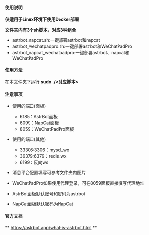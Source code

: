 #### 使用说明
**仅适用于Linux环境下使用Docker部署**

**文件夹内有3个sh脚本，对应3种组合**
- astrbot_napcat.sh:一键部署astrbot和napcat
- astrbot_wechatpadpro.sh:一键部署astrbot和WeChatPadPro
- astrbot_napcat_wechatpadpro:一键部署astrbot、napcat和WeChatPadPro

#### 使用方法
在本文件夹下运行
**sudo ./<对应脚本>**

#### 注意事项
- 使用的端口(面板)
  - 6185：AstrBot面板
  - 6099：NapCat面板
  - 8059：WeChatPadPro面板
- 使用的端口(其他)
  - 33306:3306：mysql_wx
  - 36379:6379：redis_wx
  - 6199：反向ws

- 消息平台配置填写可参考文件夹内图片
- WeChatPadPro如果使用代理登录，可在8059面板直接填写代理地址
- AstrBot面板默认账号和密码为astrbot
- NapCat面板默认密码为NapCat

#### 官方文档
** https://astrbot.app/what-is-astrbot.html **